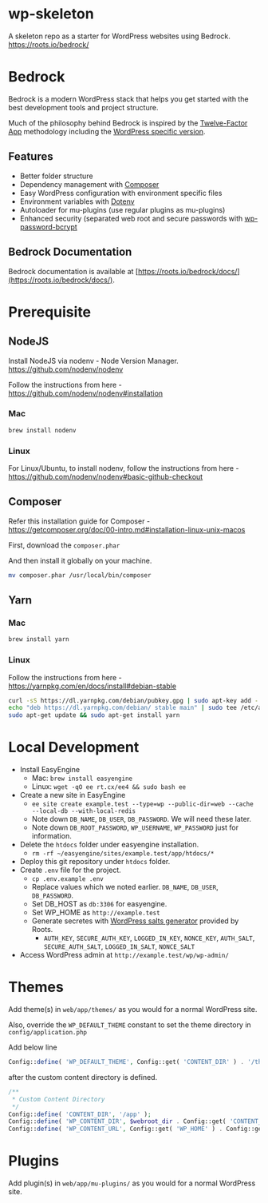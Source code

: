 # wp-skeleton
A skeleton repo as a starter for WordPress websites using Bedrock. https://roots.io/bedrock/

# Bedrock

Bedrock is a modern WordPress stack that helps you get started with the best development tools and project structure.

Much of the philosophy behind Bedrock is inspired by the [Twelve-Factor App](http://12factor.net/) methodology including the [WordPress specific version](https://roots.io/twelve-factor-wordpress/).

## Features

* Better folder structure
* Dependency management with [Composer](https://getcomposer.org)
* Easy WordPress configuration with environment specific files
* Environment variables with [Dotenv](https://github.com/vlucas/phpdotenv)
* Autoloader for mu-plugins (use regular plugins as mu-plugins)
* Enhanced security (separated web root and secure passwords with [wp-password-bcrypt](https://github.com/roots/wp-password-bcrypt)

## Bedrock Documentation

Bedrock documentation is available at [https://roots.io/bedrock/docs/](https://roots.io/bedrock/docs/).

# Prerequisite

## NodeJS

Install NodeJS via nodenv - Node Version Manager. https://github.com/nodenv/nodenv

Follow the instructions from here - https://github.com/nodenv/nodenv#installation

### Mac

```bash
brew install nodenv
```

### Linux

For Linux/Ubuntu, to install nodenv, follow the instructions from here - https://github.com/nodenv/nodenv#basic-github-checkout

## Composer

Refer this installation guide for Composer - https://getcomposer.org/doc/00-intro.md#installation-linux-unix-macos

First, download the `composer.phar`

And then install it globally on your machine.

```bash
mv composer.phar /usr/local/bin/composer
```

## Yarn

### Mac

```bash
brew install yarn
```

### Linux

Follow the instructions from here - https://yarnpkg.com/en/docs/install#debian-stable

```bash
curl -sS https://dl.yarnpkg.com/debian/pubkey.gpg | sudo apt-key add -
echo "deb https://dl.yarnpkg.com/debian/ stable main" | sudo tee /etc/apt/sources.list.d/yarn.list
sudo apt-get update && sudo apt-get install yarn
```

# Local Development

- Install EasyEngine
    - Mac: `brew install easyengine`
	- Linux: `wget -qO ee rt.cx/ee4 && sudo bash ee`
- Create a new site in EasyEngine
    - `ee site create example.test --type=wp --public-dir=web --cache --local-db --with-local-redis`
    - Note down `DB_NAME`, `DB_USER`, `DB_PASSWORD`. We will need these later.
    - Note down `DB_ROOT_PASSWORD`, `WP_USERNAME`, `WP_PASSWORD` just for information.
- Delete the `htdocs` folder under easyengine installation.
    - `rm -rf ~/easyengine/sites/example.test/app/htdocs/*`
- Deploy this git repository under `htdocs` folder.
- Create `.env` file for the project.
    - `cp .env.example .env`
    - Replace values which we noted earlier. `DB_NAME`, `DB_USER`, `DB_PASSWORD`.
    - Set DB_HOST as `db:3306` for easyengine.
	- Set WP_HOME as `http://example.test`
	- Generate secretes with [WordPress salts generator](https://roots.io/salts.html) provided by Roots.
		- `AUTH_KEY`, `SECURE_AUTH_KEY`, `LOGGED_IN_KEY`, `NONCE_KEY`, `AUTH_SALT`, `SECURE_AUTH_SALT`, `LOGGED_IN_SALT`, `NONCE_SALT`
- Access WordPress admin at `http://example.test/wp/wp-admin/`

# Themes

Add theme(s) in `web/app/themes/` as you would for a normal WordPress site.

Also, override the `WP_DEFAULT_THEME` constant to set the theme directory in `config/application.php`

Add below line

```php
Config::define( 'WP_DEFAULT_THEME', Config::get( 'CONTENT_DIR' ) . '/themes' );
```

after the custom content directory is defined.

```php
/**
 * Custom Content Directory
 */
Config::define( 'CONTENT_DIR', '/app' );
Config::define( 'WP_CONTENT_DIR', $webroot_dir . Config::get( 'CONTENT_DIR' ) );
Config::define( 'WP_CONTENT_URL', Config::get( 'WP_HOME' ) . Config::get( 'CONTENT_DIR' ) );
```

# Plugins

Add plugin(s) in `web/app/mu-plugins/` as you would for a normal WordPress site.
